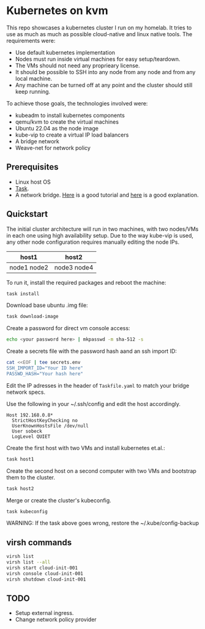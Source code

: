 # Kubernetes on kvm

This repo showcases a kubernetes cluster I run on my homelab. It tries to use as much as much as possible cloud-native and linux native tools. The requirements were:

* Use default kubernetes implementation
* Nodes must run inside virtual machines for easy setup/teardown.
* The VMs should not need any proprieary license.
* It should be possible to SSH into any node from any node and from any local machine.
* Any machine can be turned off at any point and the cluster should still keep running.

To achieve those goals, the technologies involved were:

* kubeadm to install kubernetes components
* qemu/kvm to create the virtual machines
* Ubuntu 22.04 as the node image
* kube-vip to create a virtual IP load balancers
* A bridge network
* Weave-net for network policy

## Prerequisites

* Linux host OS
* [Task](https://taskfile.dev/installation/).
* A network bridge. [Here](https://www.tecmint.com/create-network-bridge-in-ubuntu/) is a good tutorial and [here](https://www.core27.co/post/bridge-networks-for-kvm-on-ubuntu-2204-server) is a good explanation.

## Quickstart

The initial cluster architecture will run in two machines, with two nodes/VMs in each one using high availability setup. Due to the way kube-vip is used, any other node configuration requires manually editing the node IPs.

| host1       | host2       |
|-------------|-------------|
| node1 node2 | node3 node4 |


To run it, install the required packages and reboot the machine:

```bash
task install
```

Download base ubuntu .img file:

```bash
task download-image
```

Create a password for direct vm console access:

```bash
echo <your password here> | mkpasswd -m sha-512 -s
```

Create a secrets file with the password hash aand an ssh import ID:

```bash
cat <<EOF | tee secrets.env
SSH_IMPORT_ID="Your ID here"
PASSWD_HASH="Your hash here"
```

Edit the IP adresses in the header of `Taskfile.yaml` to match your bridge network specs.

Use the following in your ~/.ssh/config and edit the host accordingly.

```
Host 192.168.0.8*
  StrictHostKeyChecking no
  UserKnownHostsFile /dev/null
  User sobeck
  LogLevel QUIET
```
Create the first host with two VMs and install kubernetes et.al.:

```bash
task host1
```

Create the second host on a second computer with two VMs and bootstrap them to the cluster.

```bash
task host2
```

Merge or create the cluster's kubeconfig.

```bash
task kubeconfig
```

WARNING: If the task above goes wrong, restore the ~/.kube/config-backup

## virsh commands

```bash
virsh list
virsh list --all
virsh start cloud-init-001
virsh console cloud-init-001
virsh shutdown cloud-init-001
```

## TODO

- Setup external ingress.
- Change network policy provider
